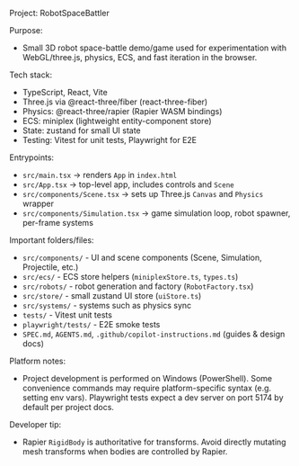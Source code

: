 Project: RobotSpaceBattler

Purpose:
- Small 3D robot space-battle demo/game used for experimentation with WebGL/three.js, physics, ECS, and fast iteration in the browser.

Tech stack:
- TypeScript, React, Vite
- Three.js via @react-three/fiber (react-three-fiber)
- Physics: @react-three/rapier (Rapier WASM bindings)
- ECS: miniplex (lightweight entity-component store)
- State: zustand for small UI state
- Testing: Vitest for unit tests, Playwright for E2E

Entrypoints:
- `src/main.tsx` -> renders `App` in `index.html`
- `src/App.tsx` -> top-level app, includes controls and `Scene`
- `src/components/Scene.tsx` -> sets up Three.js `Canvas` and `Physics` wrapper
- `src/components/Simulation.tsx` -> game simulation loop, robot spawner, per-frame systems

Important folders/files:
- `src/components/` - UI and scene components (Scene, Simulation, Projectile, etc.)
- `src/ecs/` - ECS store helpers (`miniplexStore.ts`, `types.ts`)
- `src/robots/` - robot generation and factory (`RobotFactory.tsx`)
- `src/store/` - small zustand UI store (`uiStore.ts`)
- `src/systems/` - systems such as physics sync
- `tests/` - Vitest unit tests
- `playwright/tests/` - E2E smoke tests
- `SPEC.md`, `AGENTS.md`, `.github/copilot-instructions.md` (guides & design docs)

Platform notes:
- Project development is performed on Windows (PowerShell). Some convenience commands may require platform-specific syntax (e.g. setting env vars). Playwright tests expect a dev server on port 5174 by default per project docs.

Developer tip:
- Rapier `RigidBody` is authoritative for transforms. Avoid directly mutating mesh transforms when bodies are controlled by Rapier.
